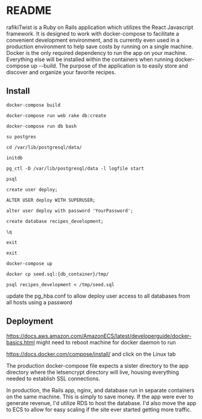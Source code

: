 # README

rafikiTwist is a Ruby on Rails application which utilizes the React Javascript framework. It is designed to work with docker-compose to facilitate a convenient development environment, and is currently even used in a production environment to help save costs by running on a single machine. Docker is the only required dependency to run the app on your machine. Everything else will be installed within the containers when running docker-compose up --build. The purpose of the application is to easily store and discover and organize your favorite recipes.

## Install

`docker-compose build`

`docker-compose run web rake db:create`

`docker-compose run db bash`

`su postgres`

`cd /var/lib/postgresql/data/`

`initdb`

`pg_ctl -D /var/lib/postgresql/data -l logfile start`

`psql`

`create user deploy;`

`ALTER USER deploy WITH SUPERUSER;`

`alter user deploy with password 'YourPassword';`

`create database recipes_development;`

`\q`

`exit`

`exit`

`docker-compose up`

`docker cp seed.sql:{db_container}/tmp/`

`psql recipes_development < /tmp/seed.sql`

update the pg_hba.conf to allow deploy user access to all databases from all hosts using a password

## Deployment

https://docs.aws.amazon.com/AmazonECS/latest/developerguide/docker-basics.html might need to reboot machine for docker daemon to run

https://docs.docker.com/compose/install/ and click on the Linux tab

The production docker-compose file expects a sister directory to the app directory where the letsencrypt directory will live, housing everything needed to establish SSL connections.

In production, the Rails app, nginx, and database run in separate containers on the same machine. This is simply to save money. If the app were ever to generate revenue, I'd utilize RDS to host the database. I'd also move the app to ECS to allow for easy scaling if the site ever started getting more traffic.
